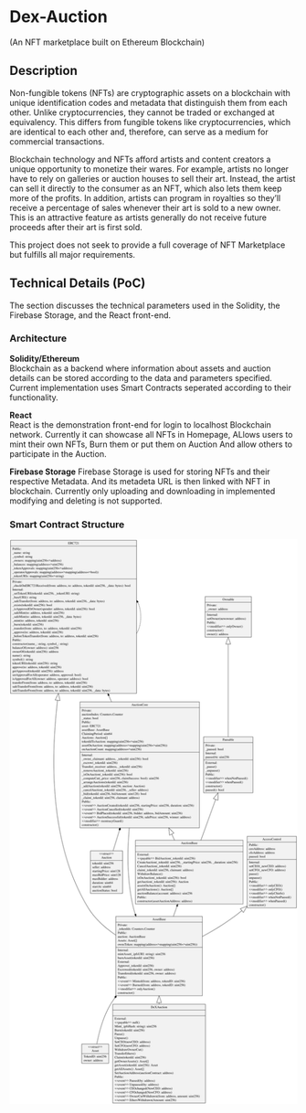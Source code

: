 # Dex-Auction

(An NFT marketplace built on Ethereum Blockchain)

## Description

Non-fungible tokens (NFTs) are cryptographic assets on a blockchain with unique identification codes and metadata that distinguish them from each other. Unlike cryptocurrencies, they cannot be traded or exchanged at equivalency. This differs from fungible tokens like cryptocurrencies, which are identical to each other and, therefore, can serve as a medium for commercial transactions.

Blockchain technology and NFTs afford artists and content creators a unique opportunity to monetize their wares. For example, artists no longer have to rely on galleries or auction houses to sell their art. Instead, the artist can sell it directly to the consumer as an NFT, which also lets them keep more of the profits. In addition, artists can program in royalties so they’ll receive a percentage of sales whenever their art is sold to a new owner. This is an attractive feature as artists generally do not receive future proceeds after their art is first sold.

This project does not seek to provide a full coverage of NFT Marketplace but fulfills all major requirements. 

## Technical Details (PoC)

The section discusses the technical parameters used in the Solidity, the Firebase Storage, and the React front-end.

### Architecture

**Solidity/Ethereum**  
Blockchain as a backend where information about assets and auction details can be stored according to the data and parameters specified. Current implementation uses Smart Contracts seperated according to their functionality.

**React**  
React is the demonstration front-end for login to localhost Blockchain network. Currently it can showcase all NFTs in Homepage, ALlows users to mint their own NFTs, Burn them or put them on Auction And allow others to participate in the Auction.

**Firebase Storage**
Firebase Storage is used for storing NFTs and their respective Metadata. And its metadeta URL is then linked with NFT in blockchain. Currently only uploading and downloading in implemented modifying and deleting is not supported.

### Smart Contract Structure

![](./documentation/Dex-Auction.svg)